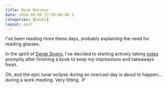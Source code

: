 ```yaml
---
title: Book Reviews
date: 2024-04-08 17:50:00:00 Z
categories: [books]
layout: post
---
```


I've been reading more these days, probably explaining the need for reading glasses.

In the spirit of [Derek Sivers](https://sive.rs/book), I've decided to starting actively taking [notes](https://gist.github.com/paulywill/7f652249516107a42ba839267f3341fb) promptly after finishing a book to keep my impressions and takeaways fresh.

Oh, and the epic lunar eclipse during an overcast day is about to happen... during a work meeting. Very fitting. :P


